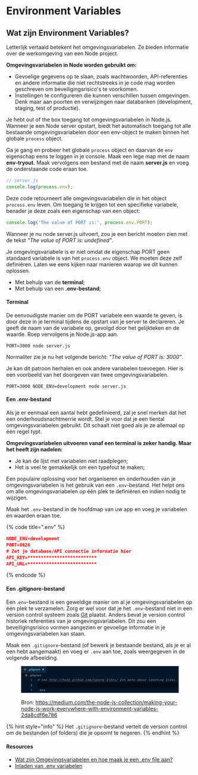 # Environment Variables

## Wat zijn Environment Variables?&#x20;

Letterlijk vertaald betekent het omgevingsvariabelen. Ze bieden informatie over de werkomgeving van een Node project.&#x20;

**Omgevingsvariabelen in Node worden gebruikt om:**

* Gevoelige gegevens op te slaan, zoals wachtwoorden, API-referenties en andere informatie die niet rechtstreeks in je code mag worden geschreven om beveiligingsrisico's te voorkomen.&#x20;
* Instellingen te configureren die kunnen verschillen tussen omgevingen. Denk maar aan poorten en verwijzingen naar databanken (development, staging, test of productie).

Je hebt out of the box toegang tot omgevingsvariabelen in Node.js. Wanneer je een Node server opstart, biedt het automatisch toegang tot alle bestaande omgevingsvariabelen door een env-object te maken binnen het globale `process` object.

Ga je gang en probeer het globale `process` object en daarvan de `env` eigenschap eens te loggen in je console. Maak een lege map met de naam **env-tryout.** Maak vervolgens een bestand met de naam **server.js** en voeg de onderstaande code eraan toe.

```javascript
// server.js
console.log(process.env);
```

Deze code retourneert alle omgevingsvariabelen die in het object `process.env` leven. Om toegang te krijgen tot een specifieke variabele, benader je deze zoals een eigenschap van een object:

```javascript
console.log('The value of PORT is:', process.env.PORT);
```

Wanneer je nu node server.js uitvoert, zou je een bericht moeten zien met de tekst _"The value of PORT is: undefined"_.

Je omgevingsvariabele is er niet omdat de eigenschap PORT geen standaard variabele is van het `process.env` object. We moeten deze zelf definiëren. Laten we eens kijken naar manieren waarop we dit kunnen oplossen.

* Met behulp van de **terminal**;
* Met behulp van een **.env-bestand**;

#### Terminal

De eenvoudigste manier om de PORT variabele een waarde te geven, is door deze in je terminal tijdens de opstart van je server te declareren. Je geeft de naam van de variabele op, gevolgd door het gelijkteken en de waarde. Roep vervolgens je Node.js-app aan.

```
PORT=3000 node server.js
```

Normaliter zie je nu het volgende bericht:  _"The value of PORT is: 3000"_.

Je kan dit patroon herhalen en ook andere variabelen toevoegen. Hier is een voorbeeld van het doorgeven van twee omgevingsvariabelen.

```
PORT=3000 NODE_ENV=development node server.js
```

#### Een .env-bestand

Als je er eenmaal een aantal hebt gedefinieerd, zal je snel merken dat het een onderhoudsnachtmerrie wordt. Stel je voor dat je een tiental omgevingsvariabelen gebruikt. Dit schaalt niet goed als je ze allemaal op één regel typt.

**Omgevingsvariabelen uitvoeren vanaf een terminal is zeker handig. Maar het heeft zijn nadelen:**

* Je kan de lijst met variabelen niet raadplegen;
* Het is veel te gemakkelijk om een ​​typefout te maken;

Een populaire oplossing voor het organiseren en onderhouden van je omgevingsvariabelen is het gebruik van een `.env`-bestand. Het helpt ons om alle omgevingsvariabelen op één plek te definiëren en indien nodig te wijzigen.

Maak het `.env`-bestand in de hoofdmap van uw app en voeg je variabelen en waarden eraan toe.



{% code title=".env" %}
```json
NODE_ENV=development
PORT=8626
# Zet je database/API connectie informatie hier
API_KEY=**************************
API_URL=**************************
```
{% endcode %}

#### Een .gitignore-bestand

Een .`env`-bestand is een geweldige manier om al je omgevingsvariabelen op één plek te verzamelen. Zorg er wel voor dat je het `.env`-bestand niet in een version control systeem zoals [Git](https://git-scm.com/) plaatst. Anders bevat je version control historiek referenties van je omgevingsvariabelen. Dit zou een beveiligingsrisico vormen aangezien er gevoelige informatie in je omgevingsvariabelen kan staan.

Maak een `.gitignore`-bestand (of bewerk je bestaande bestand, als je er al een hebt aangemaakt) en voeg er `.env` aan toe, zoals weergegeven in de volgende afbeelding.

<figure><img src="../../.gitbook/assets/image.png" alt=""><figcaption><p>Bron: <a href="https://medium.com/the-node-js-collection/making-your-node-js-work-everywhere-with-environment-variables-2da8cdf6e786">https://medium.com/the-node-js-collection/making-your-node-js-work-everywhere-with-environment-variables-2da8cdf6e786</a></p></figcaption></figure>

{% hint style="info" %}
Het `.gitignore`-bestand vertelt de version control om de bestanden (of folders) die je opsomt te negeren.
{% endhint %}

#### Resources

* [Wat zijn Omgevingsvariabelen en hoe maak je een .env file aan?](https://www.codementor.io/@parthibakumarmurugesan/what-is-env-how-to-set-up-and-run-a-env-file-in-node-1pnyxw9yxj)
* [Inladen van .env variabelen](https://www.npmjs.com/package/dotenv)
